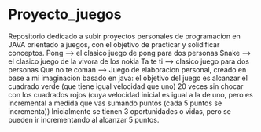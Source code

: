 # Proyecto_juegos
Repositorio dedicado a subir proyectos personales de programacion en JAVA orientado a juegos, con el objetivo de practicar y solidificar conceptos.
Pong --> el clasico juego de pong para dos personas
Snake --> el clasico juego de la vivora de los nokia
Ta te ti --> clasico juego para dos personas
Que no te coman --> Juego de elaboracion personal, creado en base a mi imaginacion basado en java:
el objetivo del juego es alcanzar el cuadrado verde (que tiene igual velocidad que uno) 20 veces sin chocar con los cuadrados rojos
(cuya velocidad inicial es igual a la de uno, pero es incremental a medida que vas sumando puntos (cada 5 puntos se incrementa))
Inicialmente se tienen 3 oportunidades o vidas, pero se pueden ir incrementando al alcanzar 5 puntos.
